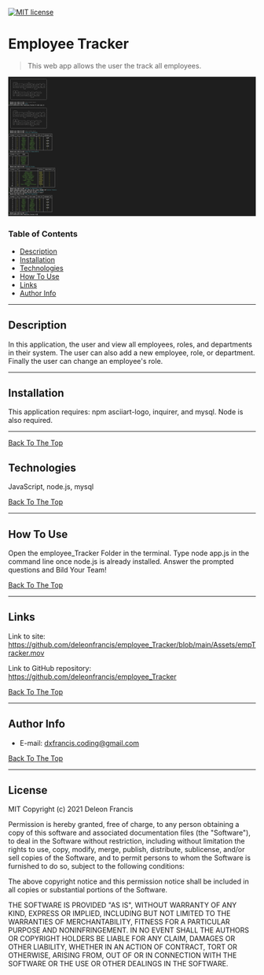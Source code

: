 [![MIT license](https://img.shields.io/badge/License-MIT-blue.svg)](https://lbesson.mit-license.org/)
# Employee Tracker

> This web app allows the user the track all employees.

![](Assets/epmTrackSS.png)

### Table of Contents

- [Description](#description)
- [Installation](#installation)
- [Technologies](#technologies)
- [How To Use](#how-to-use)
- [Links](#links)
- [Author Info](#author-info)

---

## Description
In this application, the user and view all employees, roles, and departments in their system. The user can also add a new employee, role, or department. Finally the user can change an employee's role.

---

## Installation
This application requires: npm asciiart-logo, inquirer, and mysql. Node is also required.

---
[Back To The Top](#read-me-template)

## Technologies
JavaScript, node.js, mysql

[Back To The Top](#read-me-template)

---

## How To Use
Open the employee_Tracker Folder in the terminal. Type node app.js in the command line once node.js is already installed. Answer the prompted questions and Bild Your Team! 
   
   [Back To The Top](#read-me-template)
   
---

## Links

Link to site:
https://github.com/deleonfrancis/employee_Tracker/blob/main/Assets/empTracker.mov

Link to GitHub repository:
https://github.com/deleonfrancis/employee_Tracker

[Back To The Top](#read-me-template)

---

## Author Info

- E-mail: dxfrancis.coding@gmail.com

[Back To The Top](#read-me-template)

---

## License

MIT
Copyright (c) 2021 Deleon Francis

Permission is hereby granted, free of charge, to any person obtaining a copy
of this software and associated documentation files (the "Software"), to deal
in the Software without restriction, including without limitation the rights
to use, copy, modify, merge, publish, distribute, sublicense, and/or sell
copies of the Software, and to permit persons to whom the Software is
furnished to do so, subject to the following conditions:

The above copyright notice and this permission notice shall be included in all
copies or substantial portions of the Software.

THE SOFTWARE IS PROVIDED "AS IS", WITHOUT WARRANTY OF ANY KIND, EXPRESS OR
IMPLIED, INCLUDING BUT NOT LIMITED TO THE WARRANTIES OF MERCHANTABILITY,
FITNESS FOR A PARTICULAR PURPOSE AND NONINFRINGEMENT. IN NO EVENT SHALL THE
AUTHORS OR COPYRIGHT HOLDERS BE LIABLE FOR ANY CLAIM, DAMAGES OR OTHER
LIABILITY, WHETHER IN AN ACTION OF CONTRACT, TORT OR OTHERWISE, ARISING FROM,
OUT OF OR IN CONNECTION WITH THE SOFTWARE OR THE USE OR OTHER DEALINGS IN THE
SOFTWARE.
